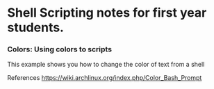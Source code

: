 
# Shell Scripting notes for first year students.

### Colors: Using colors to scripts
This example shows you how to change the color of text from a shell

References
https://wiki.archlinux.org/index.php/Color_Bash_Prompt


